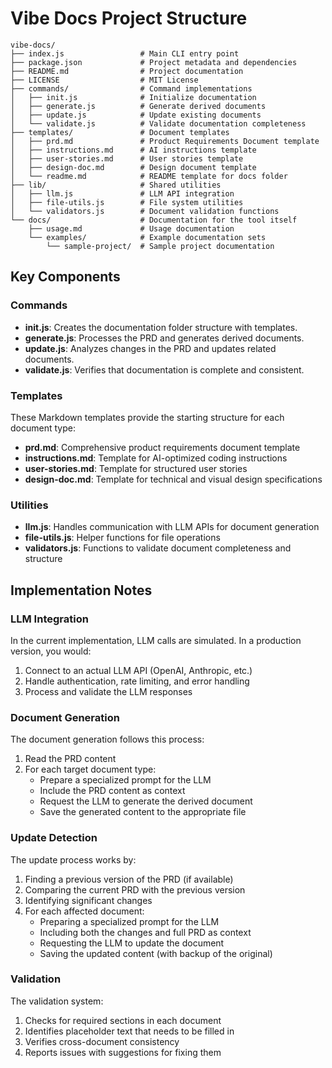 # Vibe Docs Project Structure

```
vibe-docs/
├── index.js                 # Main CLI entry point
├── package.json             # Project metadata and dependencies
├── README.md                # Project documentation
├── LICENSE                  # MIT License
├── commands/                # Command implementations
│   ├── init.js              # Initialize documentation
│   ├── generate.js          # Generate derived documents
│   ├── update.js            # Update existing documents
│   └── validate.js          # Validate documentation completeness
├── templates/               # Document templates
│   ├── prd.md               # Product Requirements Document template
│   ├── instructions.md      # AI instructions template
│   ├── user-stories.md      # User stories template
│   ├── design-doc.md        # Design document template
│   └── readme.md            # README template for docs folder
├── lib/                     # Shared utilities
│   ├── llm.js               # LLM API integration
│   ├── file-utils.js        # File system utilities
│   └── validators.js        # Document validation functions
└── docs/                    # Documentation for the tool itself
    ├── usage.md             # Usage documentation
    └── examples/            # Example documentation sets
        └── sample-project/  # Sample project documentation
```

## Key Components

### Commands

- **init.js**: Creates the documentation folder structure with templates.
- **generate.js**: Processes the PRD and generates derived documents.
- **update.js**: Analyzes changes in the PRD and updates related documents.
- **validate.js**: Verifies that documentation is complete and consistent.

### Templates

These Markdown templates provide the starting structure for each document type:

- **prd.md**: Comprehensive product requirements document template
- **instructions.md**: Template for AI-optimized coding instructions
- **user-stories.md**: Template for structured user stories
- **design-doc.md**: Template for technical and visual design specifications

### Utilities

- **llm.js**: Handles communication with LLM APIs for document generation
- **file-utils.js**: Helper functions for file operations
- **validators.js**: Functions to validate document completeness and structure

## Implementation Notes

### LLM Integration

In the current implementation, LLM calls are simulated. In a production version, you would:

1. Connect to an actual LLM API (OpenAI, Anthropic, etc.)
2. Handle authentication, rate limiting, and error handling
3. Process and validate the LLM responses

### Document Generation

The document generation follows this process:

1. Read the PRD content
2. For each target document type:
   - Prepare a specialized prompt for the LLM
   - Include the PRD content as context
   - Request the LLM to generate the derived document
   - Save the generated content to the appropriate file

### Update Detection

The update process works by:

1. Finding a previous version of the PRD (if available)
2. Comparing the current PRD with the previous version
3. Identifying significant changes
4. For each affected document:
   - Preparing a specialized prompt for the LLM
   - Including both the changes and full PRD as context
   - Requesting the LLM to update the document
   - Saving the updated content (with backup of the original)

### Validation

The validation system:

1. Checks for required sections in each document
2. Identifies placeholder text that needs to be filled in
3. Verifies cross-document consistency
4. Reports issues with suggestions for fixing them
